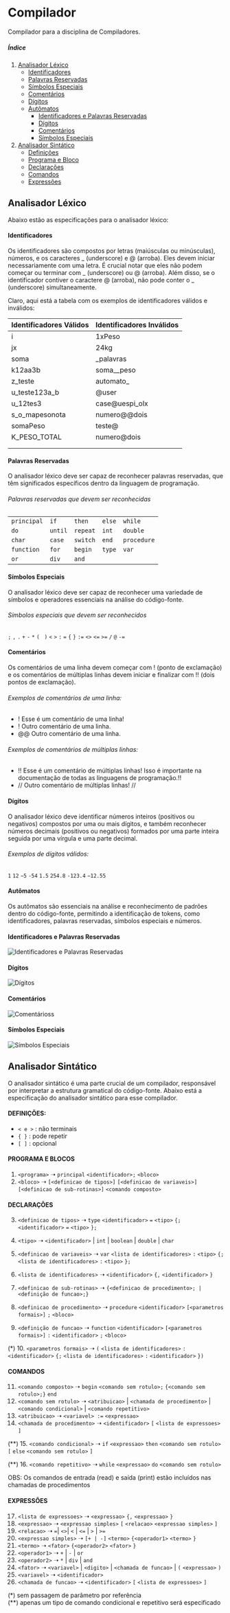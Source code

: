 # Compilador
Compilador para a disciplina de Compiladores.

##### Índice
1. [Analisador Léxico](#analisador-léxico)
   - [Identificadores](#identificadores)
   - [Palavras Reservadas](#palavras-reservadas)
   - [Símbolos Especiais](#símbolos-especiais)
   - [Comentários](#comentários)
   - [Dígitos](#dígitos)
   - [Autômatos](#autômatos)
     - [Identificadores e Palavras Reservadas](#identificadores-e-palavras-reservadas)
     - [Dígitos](#dígitos-1)
     - [Comentários](#comentários-1)
     - [Símbolos Especiais](#símbolos-especiais-1)
2. [Analisador Sintático](#analisador-sintático)
   - [Definições](#definições)
   - [Programa e Bloco](#programa-e-blocos)
   - [Declarações](#declarações)
   - [Comandos](#comandos)
   - [Expressões](#expressões)

## Analisador Léxico
Abaixo estão as especificações para o analisador léxico:

#### Identificadores

Os identificadores são compostos por letras (maiúsculas ou minúsculas), números, e os caracteres _ (underscore) e @ (arroba). Eles devem iniciar necessariamente com uma letra. É crucial notar que eles não podem começar ou terminar com _ (underscore) ou @ (arroba). Além disso, se o identificador contiver o caractere @ (arroba), não pode conter o _ (underscore) simultaneamente.

Claro, aqui está a tabela com os exemplos de identificadores válidos e inválidos:

| Identificadores Válidos | Identificadores Inválidos |
|-------------------------|---------------------------|
| i                       | 1xPeso                    |
| jx                      | 24kg                      |
| soma                    | _palavras                 |
| k12aa3b                 | soma__peso                |
| z_teste                 | automato_                 |
| u_teste123a_b           | @user                     |
| u_12tes3                | case@uespi_olx            |
| s_o_mapesonota          | numero@@dois              |
| somaPeso                | teste@                    |
| K_PESO_TOTAL            | numero@dois               |
|                         |                           |
|                         |                           |

#### Palavras Reservadas

O analisador léxico deve ser capaz de reconhecer palavras reservadas, que têm significados específicos dentro da linguagem de programação.

###### Palavras reservadas que devem ser reconhecidas
|                 |             |              |            |                 |
|-----------------|-------------|--------------|------------|-----------------|
| ```principal``` | ```if```    | ```then```   | ```else``` | ```while```     |
| ```do```        | ```until``` | ```repeat``` | ```int```  | ```double```    |
| ```char```      | ```case```  | ```switch``` | ```end```  | ```procedure``` |
| ```function```  | ```for```   | ```begin```  | ```type``` | ```var```       |
| ```or```        | ```div```   | ```and```    |            |                 |

#### Símbolos Especiais

O analisador léxico deve ser capaz de reconhecer uma variedade de símbolos e operadores essenciais na análise do código-fonte.
###### Símbolos especiais que devem ser reconhecidos
```;``` ```,``` ```.``` ```+``` ```-``` ```*``` ```( ``` ```)``` ```<``` ```>``` ```:``` ```=``` ```{``` ```}``` ```:=``` ```<>``` ```<=``` ```>=``` ```/``` ```@``` ```-=```                               

#### Comentários

Os comentários de uma linha devem começar com ! (ponto de exclamação) e os comentários de múltiplas linhas devem iniciar e finalizar com !! (dois pontos de exclamação).

###### Exemplos de comentários de uma linha:
- ! Esse é um comentário de uma linha!
- ! Outro comentário de uma linha.
- @@ Outro comentário de uma linha.

###### Exemplos de comentários de múltiplas linhas:
- !! Esse é um comentário de múltiplas linhas! Isso é importante na documentação de todas as linguagens de programação.!!
- // Outro comentário de múltiplas linhas! //

#### Dígitos

O analisador léxico deve identificar números inteiros (positivos ou negativos) compostos por uma ou mais dígitos, e também reconhecer números decimais (positivos ou negativos) formados por uma parte inteira seguida por uma vírgula e uma parte decimal.

###### Exemplos de dígitos válidos:
```1``` ```12``` ```−5``` ```-54``` ```1.5``` ```254.8``` ```-123.4``` ```−12.55```

#### Autômatos
Os autômatos são essenciais na análise e reconhecimento de padrões dentro do código-fonte, permitindo a identificação de tokens, como identificadores, palavras reservadas, símbolos especiais e números.

#### Identificadores e Palavras Reservadas
<img src="./automatos/automato_identificadores_palavras_reservadas_3.png" alt="Identificadores e Palavras Reservadas"/>  

#### Dígitos
<img src="./automatos/automato_digitos.png" alt="Dígitos"/>  

#### Comentários
<img src="automatos/automato_comentarios_3.png" alt="Comentárioss"/>  

#### Símbolos Especiais
<img src="automatos/automato_simbolos_especiais.png" alt="Símbolos Especiais"/>

## Analisador Sintático
O analisador sintático é uma parte crucial de um compilador, responsável por interpretar a estrutura gramatical do código-fonte. Abaixo está a especificação do analisador sintático para esse compilador.
#### DEFINIÇÕES:

- `< e >` : não terminais
- `{ }` : pode repetir
- `[ ]` : opcional

#### PROGRAMA E BLOCOS

1. `<programa>` ➝ `principal` `<identificador>;` `<bloco>`
2. `<bloco>` ➝ `[<definicao de tipos>]`
   `[<definicao de variaveis>]`
   `[<definicao de sub-rotinas>]`
   `<comando composto>`

#### DECLARAÇÕES

3. `<definicao de tipos>` ➝ `type` `<identificador>` `=` `<tipo>` `{;` `<identificador>` `=` `<tipo>` `};`
4. `<tipo>` ➝ `<identificador>` | `int` | `boolean` | `double` | `char`
5. `<definicao de variaveis>` ➝ `var` `<lista de identificadores>` `:` `<tipo>` `{;` `<lista de identificadores>` `:` `<tipo>` `};`
6. `<lista de identificadores>` ➝ `<identificador>` `{,` `<identificador>` `}`
7. `<definicao de sub-rotinas>` ➝ `{<definicao de procedimento>; | <definição de funcao>;}`

8. `<definicao de procedimento>` ➝ `procedure` `<identificador>` `[<parametros formais>]` `;` `<bloco>`
9. `<definição de funcao>` ➝ `function` `<identificador>` `[<parametros formais>]` `:` `<identificador>` `;` `<bloco>`

(*) 10. `<parametros formais>` ➝ `(` `<lista de identificadores>` `:` `<identificador>` `{;` `<lista de identificadores>` `:` `<identificador>` `})`

#### COMANDOS

11. `<comando composto>` ➝ `begin` `<comando sem rotulo>;` `{<comando sem rotulo>;}` `end`
12. `<comando sem rotulo>` ➝ `<atribuicao>` | `<chamada de procedimento>` | `<comando condicional>` | `<comando repetitivo>`
13. `<atribuicao>` ➝ `<variavel> :=` `<expressao>`
14. `<chamada de procedimento>` ➝ `<identificador>` `[` `<lista de expressoes>` `]`

(**) 15. `<comando condicional>` ➝ `if` `<expressao>` `then` `<comando sem rotulo>` `[` `else` `<comando sem rotulo>` `]`

(**) 16. `<comando repetitivo>` ➝ `while` `<expressao>` `do` `<comando sem rotulo>`

OBS: Os comandos de entrada (read) e saída (print) estão incluídos nas chamadas de procedimentos

#### EXPRESSÕES

17. `<lista de expressoes>` ➝ `<expressao>` `{,` `<expressao>` `}`
18. `<expressao>` ➝ `<expressao simples>` `[` `<relacao>` `<expressao simples>` `]`
19. `<relacao>` ➝ `=`| `<>`| `<` | `<=` | `>` | `>=`
20. `<expressao simples>` ➝ `[+ | -]` `<termo>` `{<operador1>` `<termo>` `}`
21. `<termo>` ➝ `<fator>` `{<operador2>` `<fator>` `}`
22. `<operador1>` ➝ `+` | `-` | `or`
23. `<operador2>` ➝ `*` | `div` | `and`
24. `<fator>` ➝ `<variavel>` | `<digito>` | `<chamada de funcao>` | `(` `<expressao>` `)`
25. `<variavel>` ➝ `<identificador>`
26. `<chamada de funcao>` ➝ `<identificador>` `[` `<lista de expressoes>` `]`

(*) sem passagem de parâmetro por referência <br/>
(**) apenas um tipo de comando condicional e repetitivo será especificado